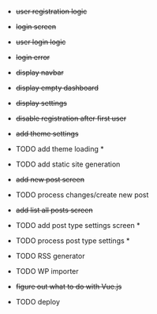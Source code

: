 - ~~user registration logic~~
- ~~login screen~~
- ~~user login logic~~
- ~~login error~~
- ~~display navbar~~
- ~~display empty dashboard~~
- ~~display settings~~
- ~~disable registration after first user~~
- ~~add theme settings~~
- TODO add theme loading *
- TODO add static site generation
- ~~add new post screen~~
- TODO process changes/create new post
- ~~add list all posts screen~~
- TODO add post type settings screen *
- TODO process post type settings *
- TODO RSS generator
- TODO WP importer

- ~~figure out what to do with Vue.js~~

- TODO deploy
